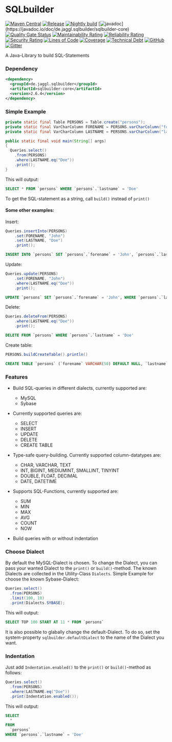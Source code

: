 # SQLbuilder

[![Maven Central](https://maven-badges.herokuapp.com/maven-central/de.jaggl.sqlbuilder/sqlbuilder-core/badge.svg)](https://search.maven.org/#search%7Cgav%7C1%7Cg%3A%22de.jaggl.sqlbuilder%22%20AND%20a%3A%22sqlbuilder-core%22)
[![Release](https://github.com/de-jaggl/sqlbuilder/workflows/release/badge.svg)](https://github.com/de-jaggl/sqlbuilder/actions)
[![Nightly build](https://github.com/de-jaggl/sqlbuilder/workflows/nightly/badge.svg)](https://github.com/de-jaggl/sqlbuilder/actions)
[![javadoc](https://javadoc.io/badge2/de.jaggl.sqlbuilder/sqlbuilder-core/javadoc.svg?)](https://javadoc.io/doc/de.jaggl.sqlbuilder/sqlbuilder-core)
[![Quality Gate Status](https://sonarcloud.io/api/project_badges/measure?project=de-jaggl_sqlbuilder&metric=alert_status)](https://sonarcloud.io/dashboard?id=de-jaggl_sqlbuilder)
[![Maintainability Rating](https://sonarcloud.io/api/project_badges/measure?project=de-jaggl_sqlbuilder&metric=sqale_rating)](https://sonarcloud.io/dashboard?id=de-jaggl_sqlbuilder)
[![Reliability Rating](https://sonarcloud.io/api/project_badges/measure?project=de-jaggl_sqlbuilder&metric=reliability_rating)](https://sonarcloud.io/dashboard?id=de-jaggl_sqlbuilder)
[![Security Rating](https://sonarcloud.io/api/project_badges/measure?project=de-jaggl_sqlbuilder&metric=security_rating)](https://sonarcloud.io/dashboard?id=de-jaggl_sqlbuilder)
[![Lines of Code](https://sonarcloud.io/api/project_badges/measure?project=de-jaggl_sqlbuilder&metric=ncloc)](https://sonarcloud.io/dashboard?id=de-jaggl_sqlbuilder)
[![Coverage](https://sonarcloud.io/api/project_badges/measure?project=de-jaggl_sqlbuilder&metric=coverage)](https://sonarcloud.io/dashboard?id=de-jaggl_sqlbuilder)
[![Technical Debt](https://sonarcloud.io/api/project_badges/measure?project=de-jaggl_sqlbuilder&metric=sqale_index)](https://sonarcloud.io/dashboard?id=de-jaggl_sqlbuilder)
[![GitHub](https://img.shields.io/github/license/de-jaggl/sqlbuilder)](https://github.com/de-jaggl/sqlbuilder/blob/master/LICENSE)
[![Gitter](https://badges.gitter.im/de-jaggl/community.svg)](https://gitter.im/de-jaggl/community?utm_source=badge&utm_medium=badge&utm_campaign=pr-badge)

A Java-Library to build SQL-Statements

### Dependency

```xml
<dependency>
  <groupId>de.jaggl.sqlbuilder</groupId>
  <artifactId>sqlbuilder-core</artifactId>
  <version>2.6.4</version>
</dependency>
```

### Simple Example

```java
private static final Table PERSONS = Table.create("persons");
private static final VarCharColumn FORENAME = PERSONS.varCharColumn("forename").size(50).build();
private static final VarCharColumn LASTNAME = PERSONS.varCharColumn("lastname").size(50).build();

public static final void main(String[] args)
{
  Queries.select()
  	.from(PERSONS)
  	.where(LASTNAME.eq("Doe"))
  	.print();
}	
```
This will output:
```sql
SELECT * FROM `persons` WHERE `persons`.`lastname` = 'Doe'
```
To get the SQL-statement as a string, call `build()` instead of `print()`

#### Some other examples:

Insert:
```java
Queries.insertInto(PERSONS)
	.set(FORENAME, "John")
	.set(LASTNAME, "Doe")
	.print();
```
```sql
INSERT INTO `persons` SET `persons`.`forename` = 'John', `persons`.`lastname` = 'Doe'
```

Update:
```java
Queries.update(PERSONS)
	.set(FORENAME, "John")
	.where(LASTNAME.eq("Doe"))
	.print();
```
```sql
UPDATE `persons` SET `persons`.`forename` = 'John', WHERE `persons`.`lastname` = 'Doe'
```

Delete:
```java
Queries.deleteFrom(PERSONS)
	.where(LASTNAME.eq("Doe"))
	.print();
```
```sql
DELETE FROM `persons` WHERE `persons`.`lastname` = 'Doe'
```

Create table:
```java
PERSONS.buildCreateTable().println()
```
```sql
CREATE TABLE `persons` (`forename` VARCHAR(50) DEFAULT NULL, `lastname` VARCHAR(50) DEFAULT NULL)
```

### Features

- Build SQL-queries in different dialects, currently supported are:
	- MySQL
	- Sybase
	
- Currently supported queries are:
  - SELECT
  - INSERT
  - UPDATE
  - DELETE
  - CREATE TABLE
  
- Type-safe query-building. Currently supported column-datatypes are:
	- CHAR, VARCHAR, TEXT
	- INT, BIGINT, MEDIUMINT, SMALLINT, TINYINT
	- DOUBLE, FLOAT, DECIMAL
	- DATE, DATETIME
	
- Supports SQL-Functions, currently supported are:
	- SUM
	- MIN
	- MAX
	- AVG
	- COUNT
	- NOW
	
- Build queries with or without indentation

### Choose Dialect

By default the MySQL-Dialect is chosen. To change the Dialect, you can pass your wanted Dialect to the `print()` or `build()`-method. The known Dialects are collected in the Utility-Class `Dialects`. Simple Example for choose the known Sybase-Dialect:
```java
Queries.select()
  .from(PERSONS)
  .limit(100, 10)
  .print(Dialects.SYBASE);
```
This will output:
```sql
SELECT TOP 100 START AT 11 * FROM `persons`
```
It is also possible to glabally change the default-Dialect. To do so, set the system-property `sqlbuilder.defaultDialect` to the name of the Dialect you want.

### Indentation

Just add `Indentation.enabled()` to the `print()` or `build()`-method as follows:
```java
Queries.select()
  .from(PERSONS)
  .where(LASTNAME.eq("Doe"))
  .print(Indentation.enabled());
```
This will output:
```sql
SELECT
  *
FROM
  `persons`
WHERE `persons`.`lastname` = 'Doe'
```
